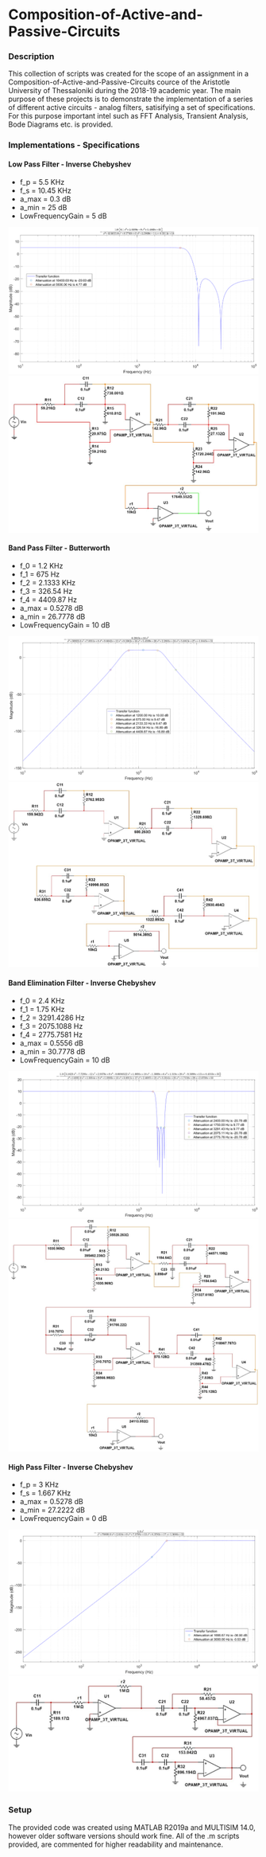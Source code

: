 # Composition-of-Active-and-Passive-Circuits

### Description
This collection of scripts was created for the scope of an assignment in a Composition-of-Active-and-Passive-Circuits cource of the Aristotle University of Thessaloniki during the 2018-19 academic year. The main purpose of these projects is to demonstrate the implementation of a series of different active circuits - analog filters, satisifying a set of specifications. For this purpose important intel such as FFT Analysis, Transient Analysis, Bode Diagrams etc. is provided.

### Implementations - Specifications

#### Low Pass Filter - Inverse Chebyshev
 - f_p  = 5.5 KHz
 - f_s = 10.45 KHz
 - a_max = 0.3 dB
 - a_min = 25 dB
 - LowFrequencyGain = 5 dB
 
![alt-text-1](https://github.com/kosletr/Composition-of-Active-and-Passive-Circuits/blob/master/LP/plots/T_LP.png "Low Pass Filter")
![alt-text-2](https://github.com/kosletr/Composition-of-Active-and-Passive-Circuits/blob/master/LP/plots/finalCircuit.jpg "Low Pass Circuit")


#### Band Pass Filter - Butterworth
 - f_0 = 1.2 KHz
 - f_1 = 675 Hz
 - f_2 = 2.1333 KHz
 - f_3 = 326.54 Hz
 - f_4 = 4409.87 Hz
 - a_max = 0.5278 dB
 - a_min = 26.7778 dB
 - LowFrequencyGain = 10 dB
 
![alt-text-3](https://github.com/kosletr/Composition-of-Active-and-Passive-Circuits/blob/master/BP/plots/T_BP.png "Band Pass Filter")
![alt-text-4](https://github.com/kosletr/Composition-of-Active-and-Passive-Circuits/blob/master/BP/plots/FinalCircuit.jpg "Band Pass Circuit")


#### Band Elimination Filter - Inverse Chebyshev
 - f_0 = 2.4 KHz
 - f_1 = 1.75 KHz
 - f_2 = 3291.4286 Hz
 - f_3 = 2075.1088 Hz
 - f_4 = 2775.7581 Hz
 - a_max = 0.5556 dB
 - a_min = 30.7778 dB
 - LowFrequencyGain = 10 dB
 
![alt-text-5](https://github.com/kosletr/Composition-of-Active-and-Passive-Circuits/blob/master/BE/plots/T_BE.png "Band Elimination Filter")
![alt-text-6](https://github.com/kosletr/Composition-of-Active-and-Passive-Circuits/blob/master/BE/plots/finalCircuit.jpg "Band Elimination Circuit")


#### High Pass Filter - Inverse Chebyshev
 - f_p  = 3 KHz
 - f_s = 1.667 KHz
 - a_max = 0.5278 dB
 - a_min = 27.2222 dB
 - LowFrequencyGain = 0 dB
 
![alt-text-7](https://github.com/kosletr/Composition-of-Active-and-Passive-Circuits/blob/master/HP/plots/T_HP.png "High Pass Filter")
![alt-text-8](https://github.com/kosletr/Composition-of-Active-and-Passive-Circuits/blob/master/HP/plots/finalCircuit.jpg "High Pass Circuit")

### Setup
The provided code was created using MATLAB R2019a and MULTISIM 14.0, however older software versions should work fine. All of the .m scripts provided, are  commented for higher readability and maintenance.

